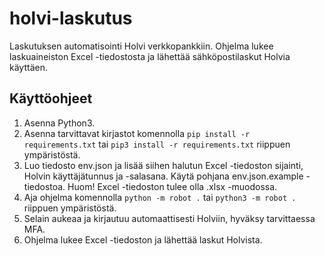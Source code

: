 # holvi-laskutus
Laskutuksen automatisointi Holvi verkkopankkiin. Ohjelma lukee laskuaineiston Excel -tiedostosta ja lähettää sähköpostilaskut Holvia käyttäen.

## Käyttöohjeet
1. Asenna Python3.
2. Asenna tarvittavat kirjastot komennolla `pip install -r requirements.txt` tai `pip3 install -r requirements.txt` riippuen ympäristöstä.
3. Luo tiedosto env.json ja lisää siihen halutun Excel -tiedoston sijainti, Holvin käyttäjätunnus ja -salasana. Käytä pohjana env.json.example -tiedostoa. Huom! Excel -tiedoston tulee olla .xlsx -muodossa.
4. Aja ohjelma komennolla `python -m robot .` tai `python3 -m robot .` riippuen ympäristöstä.
5. Selain aukeaa ja kirjautuu automaattisesti Holviin, hyväksy tarvittaessa MFA.
6. Ohjelma lukee Excel -tiedoston ja lähettää laskut Holvista.